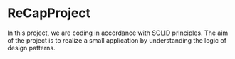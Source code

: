 # ReCapProject
In this project, we are coding in accordance with SOLID principles. The aim of the project is to realize a small application by understanding the logic of design patterns.
